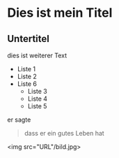 # Dies ist mein Titel
## Untertitel

dies ist weiterer Text

* Liste 1
* Liste 2
* Liste 6
	* Liste 3
	* Liste 4
	* Liste 5

er sagte
> dass er
> ein gutes Leben hat

<img src="URL"/bild.jpg>